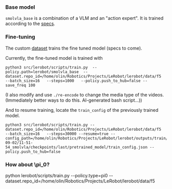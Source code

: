 ### Base model
`smolvla_base` is a combination of a VLM and an "action expert". It is trained according to the [specs](https://huggingface.co/lerobot/smolvla_base/blob/main/train_config.json).

### Fine-tuning
The custom [dataset](https://huggingface.co/datasets/olingoudey/so101puttingcubeinbowl) trains the fine tuned model (specs to come).

Currently, the fine-tuned model is trained with
```
python3 src/lerobot/scripts/train.py  --policy.path=lerobot/smolvla_base  --dataset.repo_id=/home/olin/Robotics/Projects/LeRobot/lerobot/data/f5   --batch_size=16   --steps=1000   --policy.push_to_hub=false --save_freq 100
```
(I also modify and use `./re-encode` to change the media type of the videos. (Immediately better ways to do this. AI-generated bash script...))


And to resume training, locate the `train_config` of the previously trained model.
```
python3 src/lerobot/scripts/train.py --dataset.repo_id=/home/olin/Robotics/Projects/LeRobot/lerobot/data/f5   --batch_size=16   --steps=30000 --resume=true --config_path=/home/olin/Robotics/Projects/LeRobot/lerobot/outputs/train/2025-09-02/11-51-54_smolvla/checkpoints/last/pretrained_model/train_config.json --policy.push_to_hub=false
```

### How about \pi_0?
python lerobot/scripts/train.py --policy.type=pi0 --dataset.repo_id=/home/olin/Robotics/Projects/LeRobot/lerobot/data/f5

